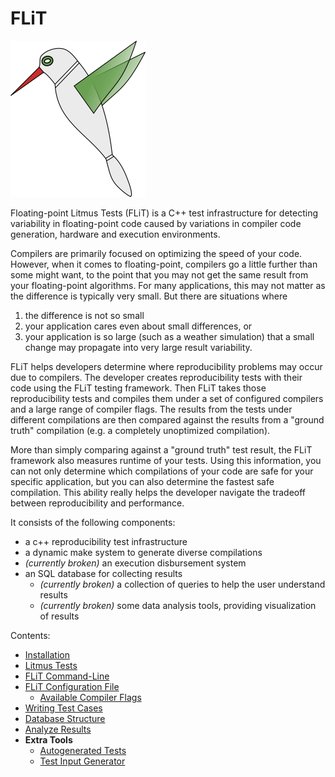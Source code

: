 # FLiT

[![FLiT Bird](/images/flit-small.png)](https://github.com/PRUNERS/FLiT "FLiT")

Floating-point Litmus Tests (FLiT) is a C++ test infrastructure for detecting
variability in floating-point code caused by variations in compiler code
generation, hardware and execution environments.

Compilers are primarily focused on optimizing the speed of your code.  However,
when it comes to floating-point, compilers go a little further than some might
want, to the point that you may not get the same result from your
floating-point algorithms.  For many applications, this may not matter as the
difference is typically very small.  But there are situations where

1. the difference is not so small
2. your application cares even about small differences, or
3. your application is so large (such as a weather simulation) that a small
   change may propagate into very large result variability.

FLiT helps developers determine where reproducibility problems may occur due to
compilers.  The developer creates reproducibility tests with their code using
the FLiT testing framework.  Then FLiT takes those reproducibility tests and
compiles them under a set of configured compilers and a large range of compiler
flags.  The results from the tests under different compilations are then compared
against the results from a "ground truth" compilation (e.g. a completely
unoptimized compilation).

More than simply comparing against a "ground truth" test result, the FLiT
framework also measures runtime of your tests.  Using this information, you can
not only determine which compilations of your code are safe for your specific
application, but you can also determine the fastest safe compilation.  This
ability really helps the developer navigate the tradeoff between
reproducibility and performance.

It consists of the following components:

* a c++ reproducibility test infrastructure
* a dynamic make system to generate diverse compilations
* _(currently broken)_ an execution disbursement system 
* an SQL database for collecting results
  * _(currently broken)_ a collection of queries to help the user understand
    results
  * _(currently broken)_ some data analysis tools, providing visualization of
    results

Contents:

* [Installation](documentation/installation.md)
* [Litmus Tests](documentation/litmus-tests.md)
* [FLiT Command-Line](documentation/flit-command-line.md)
* [FLiT Configuration File](documentation/flit-configuration-file.md)
  * [Available Compiler Flags](documentation/available-compiler-flags.md)
* [Writing Test Cases](documentation/writing-test-cases.md)
* [Database Structure](documentation/database-structure.md)
* [Analyze Results](documentation/analyze-results.md)
* **Extra Tools**
  * [Autogenerated Tests](documentation/autogenerated-tests.md)
  * [Test Input Generator](documentation/test-input-generator.md)

